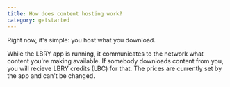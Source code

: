 ```yaml
---
title: How does content hosting work?
category: getstarted
---
```


Right now, it's simple: you host what you download.

While the LBRY app is running, it communicates to the network what
content you're making available. If somebody downloads content from
you, you will recieve LBRY credits (LBC) for that. The prices are
currently set by the app and can't be changed.
